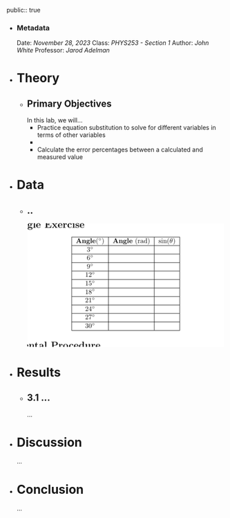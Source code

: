 public:: true

- ### Metadata
  Date: *November 28, 2023*
  Class: *PHYS253 - Section 1*
  Author: *John White*
  Professor: *Jarod Adelman*
- # Theory
	- ## Primary Objectives
	  In this lab, we will...
	  * Practice equation substitution to solve for different variables in terms of other variables
	  * 
	  * Calculate the error percentages between a calculated and measured value
- # Data
	- ## ..
	  ![image.png](../assets/image_1701217467320_0.png)
- # Results
	- ## 3.1 ...
	  ...
- # Discussion
  ...
- # Conclusion
  ...